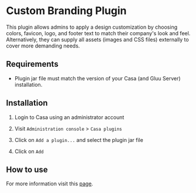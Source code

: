 # Custom Branding Plugin

This plugin allows admins to apply a design customization by choosing colors, favicon, logo, and footer text to match their company's look and feel. Alternatively, they can supply all assets (images and CSS files) externally to cover more demanding needs.

## Requirements

- Plugin jar file must match the version of your Casa (and Gluu Server) installation.
    
## Installation

1. Login to Casa using an administrator account

1. Visit `Administration console` > `Casa plugins`

1. Click on `Add a plugin...` and select the plugin jar file

1. Click on `Add` 

## How to use

For more information visit this [page](https://gluu.org/docs/casa/administration/custom-branding/).

